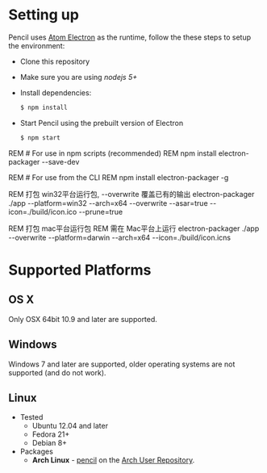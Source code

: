 

Setting up
==========

Pencil uses [Atom Electron](http://electron.atom.io/) as the runtime, follow the these steps to setup the environment:

  * Clone this repository
  * Make sure you are using *nodejs 5+*
  * Install dependencies:

      ```bash
      $ npm install
      ```
  * Start Pencil using the prebuilt version of Electron

      ```bash
      $ npm start
    ```
    
REM # For use in npm scripts (recommended) 
REM npm install electron-packager --save-dev
 
REM # For use from the CLI 
REM npm install electron-packager -g

REM  打包 win32平台运行包,  --overwrite 覆盖已有的输出
electron-packager ./app --platform=win32 --arch=x64  --overwrite --asar=true  --icon=./build/icon.ico --prune=true

REM 打包 mac平台运行包
REM 需在 Mac平台上运行
electron-packager ./app --overwrite --platform=darwin --arch=x64 --icon=./build/icon.icns

Supported Platforms
==================

OS X
----

Only OSX 64bit 10.9 and later are supported.

Windows
------

Windows 7 and later are supported, older operating systems are not supported (and do not work).

Linux
-----

* Tested
    * Ubuntu 12.04 and later
    * Fedora 21+
    * Debian 8+
* Packages
    * **Arch Linux** - [pencil](https://aur.archlinux.org/packages/pencil/) on the [Arch User Repository](https://aur.archlinux.org/).
